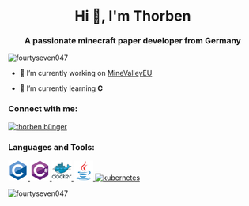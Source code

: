 <h1 align="center">Hi 👋, I'm Thorben</h1>
<h3 align="center">A passionate minecraft paper developer from Germany</h3>

<p align="left"> <img src="https://komarev.com/ghpvc/?username=fourtyseven047&label=Profile%20views&color=0e75b6&style=flat" alt="fourtyseven047" /> </p>

- 🔭 I’m currently working on [MineValleyEU](https://minevalley.eu/)

- 🌱 I’m currently learning **C**

<h3 align="left">Connect with me:</h3>
<p align="left">
<a href="https://linkedin.com/in/thorben bünger" target="blank"><img align="center" src="https://raw.githubusercontent.com/rahuldkjain/github-profile-readme-generator/master/src/images/icons/Social/linked-in-alt.svg" alt="thorben bünger" height="30" width="40" /></a>
</p>

<h3 align="left">Languages and Tools:</h3>
<p align="left"> <a href="https://www.cprogramming.com/" target="_blank" rel="noreferrer"> <img src="https://raw.githubusercontent.com/devicons/devicon/master/icons/c/c-original.svg" alt="c" width="40" height="40"/> </a> <a href="https://www.w3schools.com/cs/" target="_blank" rel="noreferrer"> <img src="https://raw.githubusercontent.com/devicons/devicon/master/icons/csharp/csharp-original.svg" alt="csharp" width="40" height="40"/> </a> <a href="https://www.docker.com/" target="_blank" rel="noreferrer"> <img src="https://raw.githubusercontent.com/devicons/devicon/master/icons/docker/docker-original-wordmark.svg" alt="docker" width="40" height="40"/> </a> <a href="https://www.java.com" target="_blank" rel="noreferrer"> <img src="https://raw.githubusercontent.com/devicons/devicon/master/icons/java/java-original.svg" alt="java" width="40" height="40"/> </a> <a href="https://kubernetes.io" target="_blank" rel="noreferrer"> <img src="https://www.vectorlogo.zone/logos/kubernetes/kubernetes-icon.svg" alt="kubernetes" width="40" height="40"/> </a> </p>

<p><img align="center" src="https://github-readme-stats.vercel.app/api/top-langs?username=fourtyseven047&show_icons=true&locale=en&layout=compact" alt="fourtyseven047" /></p>
